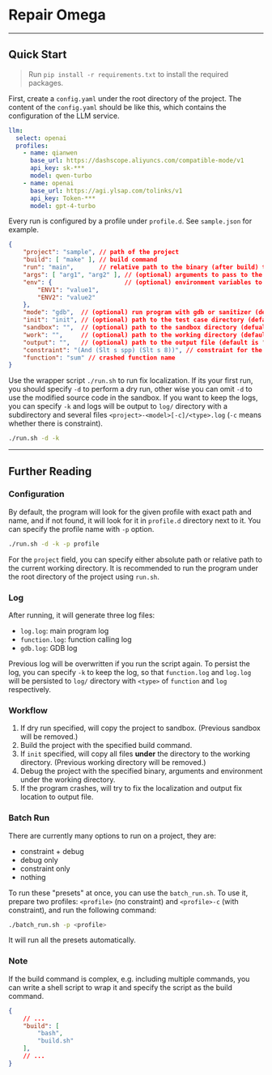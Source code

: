 # Repair Omega

---

## Quick Start

> Run `pip install -r requirements.txt` to install the required packages.

First, create a `config.yaml` under the root directory of the project. The content of the `config.yaml` should be like this, which contains the configuration of the LLM service.

```yaml
llm:
  select: openai
  profiles:
    - name: qianwen
      base_url: https://dashscope.aliyuncs.com/compatible-mode/v1
      api_key: sk-***
      model: qwen-turbo
    - name: openai
      base_url: https://agi.ylsap.com/tolinks/v1
      api_key: Token-***
      model: gpt-4-turbo
```

Every run is configured by a profile under `profile.d`. See `sample.json` for example.

```json
{
    "project": "sample", // path of the project
    "build": [ "make" ], // build command
    "run": "main",       // relative path to the binary (after build) to the project root
    "args": [ "arg1", "arg2" ], // (optional) arguments to pass to the program
    "env": {                    // (optional) environment variables to set for the program
        "ENV1": "value1",
        "ENV2": "value2"
    },
    "mode": "gdb",  // (optional) run program with gdb or sanitizer (default is "gdb")
    "init": "init", // (optional) path to the test case directory (default is None)
    "sandbox": "",  // (optional) path to the sandbox directory (defualt is .sandbox)
    "work": "",     // (optional) path to the working directory (default is .work)
    "output": "",   // (optional) path to the output file (default is "locations.txt")
    "constraint": "(And (Slt s spp) (Slt s 8))", // constraint for the fix location
    "function": "sum" // crashed function name
}
```

Use the wrapper script `./run.sh` to run fix localization. If its your first run, you should specify `-d` to perform a dry run, other wise you can omit `-d` to use the modified source code in the sandbox. If you want to keep the logs, you can specify `-k` and logs will be output to `log/` directory with a subdirectory and several files `<project>-<model>[-c]/<type>.log` (`-c` means whether there is constraint).

```bash
./run.sh -d -k
```

---

## Further Reading

### Configuration

By default, the program will look for the given profile with exact path and name, and if not found, it will look for it in `profile.d` directory next to it. You can specify the profile name with `-p` option.

```bash
./run.sh -d -k -p profile
```

For the `project` field, you can specify either absolute path or relative path to the current working directory. It is recommended to run the program under the root directory of the project using `run.sh`.

### Log

After running, it will generate three log files:

- `log.log`: main program log
- `function.log`: function calling log
- `gdb.log`: GDB log

Previous log will be overwritten if you run the script again. To persist the log, you can specify `-k` to keep the log, so that `function.log` and `log.log` will be persisted to `log/` directory with `<type>` of `function` and `log` respectively.

### Workflow

1. If dry run specified, will copy the project to sandbox. (Previous sandbox will be removed.)
2. Build the project with the specified build command.
3. If `init` specified, will copy all files **under** the directory to the working directory. (Previous working directory will be removed.)
4. Debug the project with the specified binary, arguments and environment under the working directory.
5. If the program crashes, will try to fix the localization and output fix location to output file.

### Batch Run

There are currently many options to run on a project, they are:

- constraint + debug
- debug only
- constraint only
- nothing

To run these "presets" at once, you can use the `batch_run.sh`. To use it, prepare two profiles: `<profile>` (no constraint) and `<profile>-c` (with constraint), and run the following command:

```bash
./batch_run.sh -p <profile>
```

It will run all the presets automatically.

### Note

If the build command is complex, e.g. including multiple commands, you can write a shell script to wrap it and specify the script as the build command.

```json
{
    // ...
    "build": [
        "bash",
        "build.sh"
    ],
    // ...
}
```
